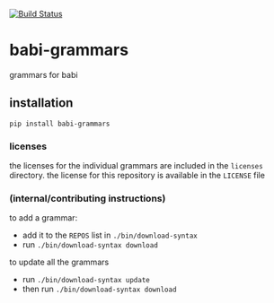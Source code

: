 [![Build Status](https://dev.azure.com/asottile/asottile/_apis/build/status/asottile.babi-grammars?branchName=master)](https://dev.azure.com/asottile/asottile/_build/latest?definitionId=63&branchName=master)

babi-grammars
=============

grammars for babi

## installation

`pip install babi-grammars`

### licenses

the licenses for the individual grammars are included in the `licenses`
directory.  the license for this repository is available in the `LICENSE` file


### (internal/contributing instructions)

to add a grammar:
- add it to the `REPOS` list in `./bin/download-syntax`
- run `./bin/download-syntax download`

to update all the grammars
- run `./bin/download-syntax update`
- then run `./bin/download-syntax download`

